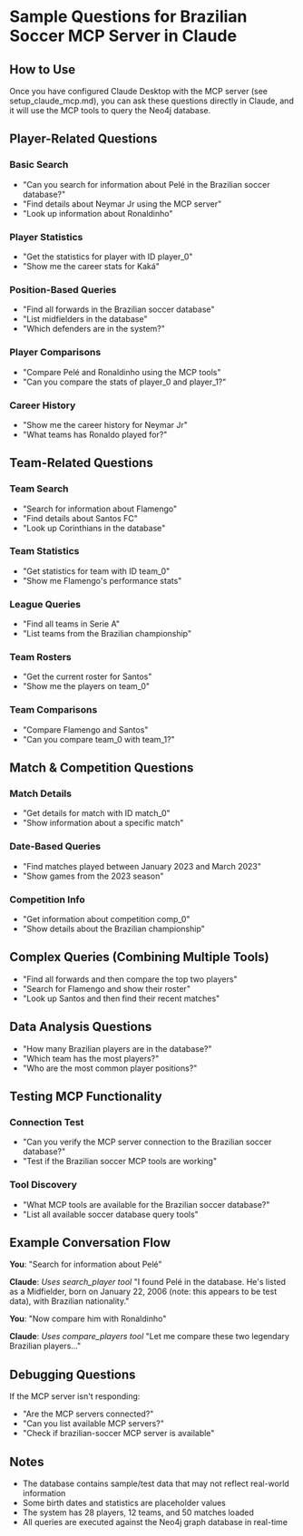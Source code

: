 # Sample Questions for Brazilian Soccer MCP Server in Claude

## How to Use
Once you have configured Claude Desktop with the MCP server (see setup_claude_mcp.md), you can ask these questions directly in Claude, and it will use the MCP tools to query the Neo4j database.

## Player-Related Questions

### Basic Search
- "Can you search for information about Pelé in the Brazilian soccer database?"
- "Find details about Neymar Jr using the MCP server"
- "Look up information about Ronaldinho"

### Player Statistics
- "Get the statistics for player with ID player_0"
- "Show me the career stats for Kaká"

### Position-Based Queries
- "Find all forwards in the Brazilian soccer database"
- "List midfielders in the database"
- "Which defenders are in the system?"

### Player Comparisons
- "Compare Pelé and Ronaldinho using the MCP tools"
- "Can you compare the stats of player_0 and player_1?"

### Career History
- "Show me the career history for Neymar Jr"
- "What teams has Ronaldo played for?"

## Team-Related Questions

### Team Search
- "Search for information about Flamengo"
- "Find details about Santos FC"
- "Look up Corinthians in the database"

### Team Statistics
- "Get statistics for team with ID team_0"
- "Show me Flamengo's performance stats"

### League Queries
- "Find all teams in Serie A"
- "List teams from the Brazilian championship"

### Team Rosters
- "Get the current roster for Santos"
- "Show me the players on team_0"

### Team Comparisons
- "Compare Flamengo and Santos"
- "Can you compare team_0 with team_1?"

## Match & Competition Questions

### Match Details
- "Get details for match with ID match_0"
- "Show information about a specific match"

### Date-Based Queries
- "Find matches played between January 2023 and March 2023"
- "Show games from the 2023 season"

### Competition Info
- "Get information about competition comp_0"
- "Show details about the Brazilian championship"

## Complex Queries (Combining Multiple Tools)

- "Find all forwards and then compare the top two players"
- "Search for Flamengo and show their roster"
- "Look up Santos and then find their recent matches"

## Data Analysis Questions

- "How many Brazilian players are in the database?"
- "Which team has the most players?"
- "Who are the most common player positions?"

## Testing MCP Functionality

### Connection Test
- "Can you verify the MCP server connection to the Brazilian soccer database?"
- "Test if the Brazilian soccer MCP tools are working"

### Tool Discovery
- "What MCP tools are available for the Brazilian soccer database?"
- "List all available soccer database query tools"

## Example Conversation Flow

**You**: "Search for information about Pelé"

**Claude**: *Uses search_player tool* "I found Pelé in the database. He's listed as a Midfielder, born on January 22, 2006 (note: this appears to be test data), with Brazilian nationality."

**You**: "Now compare him with Ronaldinho"

**Claude**: *Uses compare_players tool* "Let me compare these two legendary Brazilian players..."

## Debugging Questions

If the MCP server isn't responding:
- "Are the MCP servers connected?"
- "Can you list available MCP servers?"
- "Check if brazilian-soccer MCP server is available"

## Notes

- The database contains sample/test data that may not reflect real-world information
- Some birth dates and statistics are placeholder values
- The system has 28 players, 12 teams, and 50 matches loaded
- All queries are executed against the Neo4j graph database in real-time